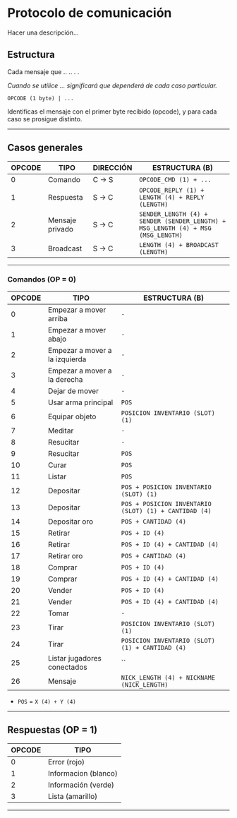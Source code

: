 # Protocolo de comunicación

Hacer una descripción...

## Estructura

Cada mensaje que  .. .. . .

*Cuando se utilice ... significará que dependerá de cada caso particular.*

`OPCODE (1 byte) | ...`

Identificas el mensaje con el primer byte recibido (opcode), y para cada caso se prosigue distinto.

---

## Casos generales

| OPCODE | TIPO | DIRECCIÓN | ESTRUCTURA (B) |
|--------|------|-----------|----------------|
| 0 | Comando | C -> S | `OPCODE_CMD (1) + ...` |
| 1 | Respuesta | S -> C | `OPCODE_REPLY (1) + LENGTH (4) + REPLY (LENGTH)` |
| 2 | Mensaje privado | S -> C | `SENDER_LENGTH (4) + SENDER (SENDER_LENGTH) + MSG_LENGTH (4) + MSG (MSG_LENGTH)` |
| 3 | Broadcast | S -> C | `LENGTH (4) + BROADCAST (LENGTH)` |

---

### Comandos (OP = 0)

| OPCODE | TIPO | ESTRUCTURA (B) |
|--------|------|----------------|
| 0 | Empezar a mover arriba | `-` | 
| 1 | Empezar a mover abajo | `-` | 
| 2 | Empezar a mover a la izquierda | `-` | 
| 3 | Empezar a mover a la derecha | `-` | 
| 4 | Dejar de mover | `-` |
| 5 | Usar arma principal | `POS` |
| 6 | Equipar objeto | `POSICION INVENTARIO (SLOT) (1)` |
| 7 | Meditar | `-` |
| 8 | Resucitar | `-` |
| 9 | Resucitar | `POS` |
| 10 | Curar | `POS` |
| 11 | Listar | `POS` |
| 12 | Depositar | `POS + POSICION INVENTARIO (SLOT) (1)` |
| 13 | Depositar | `POS + POSICION INVENTARIO (SLOT) (1) + CANTIDAD (4)` |
| 14 | Depositar oro | `POS + CANTIDAD (4)` |
| 15 | Retirar | `POS + ID (4)` |
| 16 | Retirar | `POS + ID (4) + CANTIDAD (4)` |
| 17 | Retirar oro | `POS + CANTIDAD (4)` |
| 18 | Comprar | `POS + ID (4)` |
| 19 | Comprar | `POS + ID (4) + CANTIDAD (4)` |
| 20 | Vender | `POS + ID (4)` |
| 21 | Vender | `POS + ID (4) + CANTIDAD (4)` |
| 22 | Tomar | `-` |
| 23 | Tirar | `POSICION INVENTARIO (SLOT) (1)` |
| 24 | Tirar | `POSICION INVENTARIO (SLOT) (1) + CANTIDAD (4)` |
| 25 | Listar jugadores conectados | `` |
| 26 | Mensaje | `NICK_LENGTH (4) + NICKNAME (NICK_LENGTH)` |

* `POS` = `X (4) + Y (4)`

---

## Respuestas (OP = 1)

| OPCODE | TIPO |
|--------|------|
| 0 | Error (rojo) |
| 1 | Informacion (blanco) |
| 2 | Información (verde) |
| 3 | Lista (amarillo) |

---